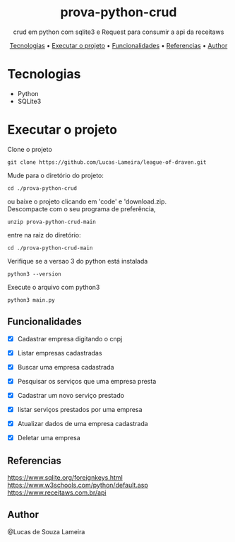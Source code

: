 <h1 align="center">prova-python-crud</h1>

<p align="center">
crud em python com sqlite3 e Request para consumir a api da receitaws
</p>

<!-- <img src="https://img.shields.io/static/v1?label=Draven&message=The Best&color=2f7971&style=for-the-badge&logo=ghost"/> -->
 
<p align="center"> 
 <a href="#Tecnologias">Tecnologias</a> • 
 <a href="#Executar o projeto">Executar o projeto</a> • 
 <a href="#Funcionalidades">Funcionalidades</a> • 
 <a href="#Referencias">Referencias</a> • 
 <a href="#Author">Author</a>
</p>

# Tecnologias
* Python
* SQLite3

# Executar o projeto
<p>
 Clone o projeto
 
  ```
  git clone https://github.com/Lucas-Lameira/league-of-draven.git
  ```
  
  Mude para o diretório do projeto:
   
  ```
  cd ./prova-python-crud
  ```
</p>

<p>
 ou baixe o projeto clicando em 'code' e 'download.zip. 
 <br>
 Descompacte com o seu programa de preferência, 
 
 ```
 unzip prova-python-crud-main
 ```
 
 entre na raiz do diretório:
 
  ```
  cd ./prova-python-crud-main
  ```
</p>


<p>
  Verifique se a versao 3 do python está instalada
  
  ```
  python3 --version
  ```
  
  Execute o arquivo com python3
  ```
  python3 main.py
  ```
</p>

<!--
<h1 align="center">
  <img alt="project image" title="#project" src="./screenshots/img1.png" />
</h1>
-->

## Funcionalidades
- [x] Cadastrar empresa digitando o cnpj
- [x] Listar empresas cadastradas
- [x] Buscar uma empresa cadastrada
- [x] Pesquisar os serviços que uma empresa presta
- [x] Cadastrar um novo serviço prestado
- [x] listar serviços prestados por uma empresa
- [x] Atualizar dados de uma empresa cadastrada
- [x] Deletar uma empresa


## Referencias
https://www.sqlite.org/foreignkeys.html <br>
https://www.w3schools.com/python/default.asp<br>
https://www.receitaws.com.br/api<br>

## Author
@Lucas de Souza Lameira
